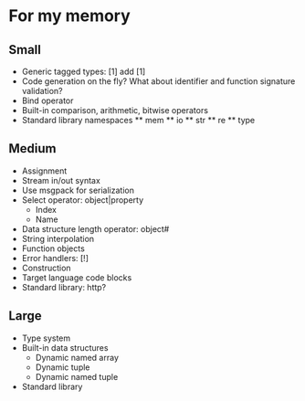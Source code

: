 # For my memory

## Small

* Generic tagged types: [1] add [1]
* Code generation on the fly? What about identifier and function signature validation?
* Bind operator
* Built-in comparison, arithmetic, bitwise operators
* Standard library namespaces
** mem
** io
** str
** re
** type

## Medium

* Assignment
* Stream in/out syntax
* Use msgpack for serialization
* Select operator: object|property
  * Index
  * Name
* Data structure length operator: object#
* String interpolation
* Function objects
* Error handlers: [!]
* Construction
* Target language code blocks
* Standard library: http?

## Large

* Type system
* Built-in data structures
  * Dynamic named array
  * Dynamic tuple
  * Dynamic named tuple
* Standard library